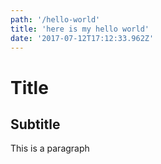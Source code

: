 ```yaml
---
path: '/hello-world'
title: 'here is my hello world'
date: '2017-07-12T17:12:33.962Z'
---
```


# Title

## Subtitle

This is a paragraph
